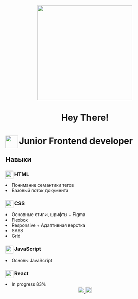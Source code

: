 <div id="header" align="center">
  <img src="https://media.giphy.com/media/l378oVN7wmfDQU9TG/giphy.gif" width="300"/>
  <h1 align="center">Hey There!<h1/>
    <div>
  <img src="https://media.giphy.com/media/l378olHVKFWK7DZvi/giphy.gif" width="40" align="left"/>
  <p align="left">Junior Frontend developer<p/>
</div>
</div>
    
<h2>Навыки</h2>
  
<div>
  <img src="https://media.giphy.com/media/3ov9jNL9YHj8kiMv7O/giphy.gif" width="25" align="left"/>
<h3>HTML</h3>
  <li>Понимание семантики тегов</li>
  <li>Базовый поток документа</li>
</div>
    
<div>
  <img src="https://media.giphy.com/media/l0HlQdWFKZvb6CEq4/giphy.gif" width="25" align="left"/>
<h3>CSS</h3>
  <li>Основные стили, шрифты + Figma</li>
  <li>Flexbox</li>
  <li>Responsive + Адаптивная верстка</li>
  <li>SASS</li>
  <li>Grid</li>
</div>
  
<div>
  <img src="https://media.giphy.com/media/3ov9kbWTS6WVs4vao0/giphy.gif" width="25" align="left"/>
<h3>JavaScript</h3>
 <li>Основы JavaScript</li>
</div>
 
<div>
  <img src="https://media.giphy.com/media/l378AwHQji6P57ASA/giphy.gif" width="25" align="left"/>
<h3>React</h3>
 <li>In progress 83%</li>
</div>

<div id="badges" align="center">
<a href="https://www.instagram.com/filippshchigartcov/">
    <img src="https://user-images.githubusercontent.com/74057924/209976346-1a3e8132-cf3d-400e-bebb-c1b0fe7d12ee.png" width="20"/>
  </a>
  <a href="https://t.me/filllllV">
    <img src="https://user-images.githubusercontent.com/74057924/209976715-b6fe044c-22cd-4d9e-8a48-ee5ed4bec110.png" width="20"/>
  </a>
</div>
